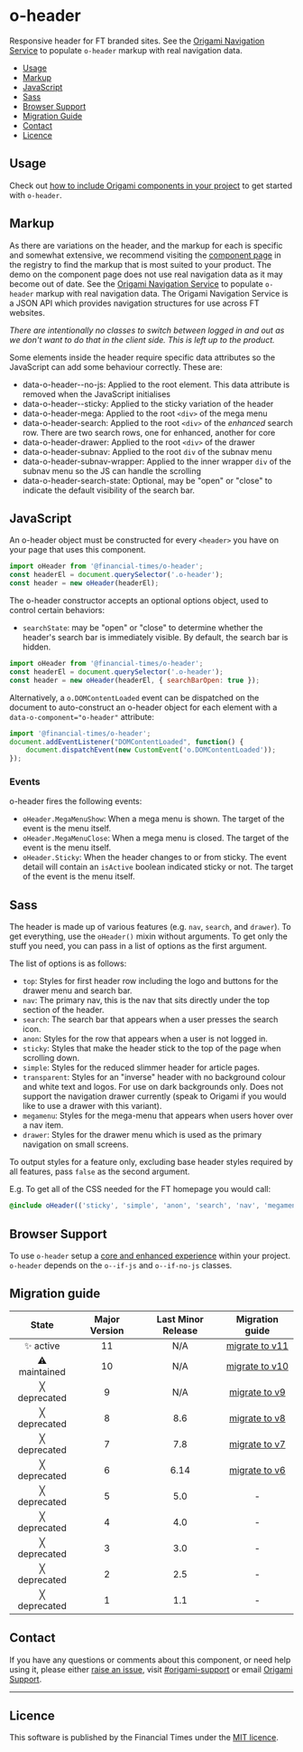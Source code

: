 # o-header

Responsive header for FT branded sites. See the [Origami Navigation Service](https://www.ft.com/__origami/service/navigation) to populate `o-header` markup with real navigation data.

- [Usage](#usage)
- [Markup](#markup)
- [JavaScript](#javascript)
- [Sass](#sass)
- [Browser Support](#browser-support)
- [Migration Guide](#migration-guide)
- [Contact](#contact)
- [Licence](#licence)

## Usage

Check out [how to include Origami components in your project](https://origami.ft.com/documentation/components/#including-origami-components-in-your-project) to get started with `o-header`.

## Markup

As there are variations on the header, and the markup for each is specific and somewhat extensive, we recommend visiting the [component page](http://registry.origami.ft.com/components/o-header) in the registry to find the markup that is most suited to your product. The demo on the component page does not use real navigation data as it may become out of date. See the [Origami Navigation Service](https://www.ft.com/__origami/service/navigation) to populate `o-header` markup with real navigation data. The Origami Navigation Service is a JSON API which provides navigation structures for use across FT websites.

_There are intentionally no classes to switch between logged in and out as we don't want to do that in the client side. This is left up to the product._

Some elements inside the header require specific data attributes so the JavaScript can add some behaviour correctly. These are:

- data-o-header--no-js: Applied to the root element. This data attribute is removed when the JavaScript initialises
- data-o-header--sticky: Applied to the sticky variation of the header
- data-o-header-mega: Applied to the root `<div>` of the mega menu
- data-o-header-search: Applied to the root `<div>` of the _enhanced_ search row. There are two search rows, one for enhanced, another for core
- data-o-header-drawer: Applied to the root `<div>` of the drawer
- data-o-header-subnav: Applied to the root `div` of the subnav menu
- data-o-header-subnav-wrapper: Applied to the inner wrapper `div` of the subnav menu so the JS can handle the scrolling
- data-o-header-search-state: Optional, may be "open" or "close" to indicate the default visibility of the search bar.


## JavaScript

An o-header object must be constructed for every `<header>` you have on your page that uses this component.

```js
import oHeader from '@financial-times/o-header';
const headerEl = document.querySelector('.o-header');
const header = new oHeader(headerEl);
```

The o-header constructor accepts an optional options object, used to control certain behaviors:

- `searchState`: may be "open" or "close" to determine whether the header's search bar is immediately visible. By default, the search bar is hidden.

```js
import oHeader from '@financial-times/o-header';
const headerEl = document.querySelector('.o-header');
const header = new oHeader(headerEl, { searchBarOpen: true });
```

Alternatively, a `o.DOMContentLoaded` event can be dispatched on the document to auto-construct an o-header object for each element with a `data-o-component="o-header"` attribute:

```js
import '@financial-times/o-header';
document.addEventListener("DOMContentLoaded", function() {
	document.dispatchEvent(new CustomEvent('o.DOMContentLoaded'));
});
```

### Events

o-header fires the following events:

- `oHeader.MegaMenuShow`: When a mega menu is shown. The target of the event is the menu itself.
- `oHeader.MegaMenuClose`: When a mega menu is closed. The target of the event is the menu itself.
- `oHeader.Sticky`: When the header changes to or from sticky. The event detail will contain an `isActive` boolean indicated sticky or not. The target of the event is the menu itself.


## Sass

The header is made up of various features (e.g. `nav`, `search`, and `drawer`). To get everything, use the `oHeader()` mixin without arguments. To get only the stuff you need, you can pass in a list of options as the first argument.

The list of options is as follows:

- `top`: Styles for first header row including the logo and buttons for the drawer menu and search bar.
- `nav`: The primary nav, this is the nav that sits directly under the top section of the header.
- `search`: The search bar that appears when a user presses the search icon.
- `anon`: Styles for the row that appears when a user is not logged in.
- `sticky`: Styles that make the header stick to the top of the page when scrolling down.
- `simple`: Styles for the reduced slimmer header for article pages.
- `transparent`: Styles for an "inverse" header with no background colour and white text and logos. For use on dark backgrounds only. Does not support the navigation drawer currently (speak to Origami if you would like to use a drawer with this variant).
- `megamenu`: Styles for the mega-menu that appears when users hover over a nav item.
- `drawer`: Styles for the drawer menu which is used as the primary navigation on small screens.

To output styles for a feature only, excluding base header styles required by all features, pass `false` as the second argument.

E.g. To get all of the CSS needed for the FT homepage you would call:

```scss
@include oHeader(('sticky', 'simple', 'anon', 'search', 'nav', 'megamenu'));
```

## Browser Support

To use `o-header` setup a [core and enhanced experience](https://origami.ft.com/documentation/components/compatibility/#core--enhanced-experiences) within your project. `o-header` depends on the `o--if-js` and `o--if-no-js` classes.

## Migration guide

State | Major Version | Last Minor Release | Migration guide |
:---: | :---: | :---: | :---:
✨ active | 11 | N/A | [migrate to v11](MIGRATION.md#migrating-from-v10-to-v11) |
⚠ maintained | 10 | N/A | [migrate to v10](MIGRATION.md#migrating-from-v9-to-v10) |
╳ deprecated | 9 | N/A | [migrate to v9](MIGRATION.md#migrating-from-v8-to-v9) |
╳ deprecated | 8 | 8.6 | [migrate to v8](MIGRATION.md#migrating-from-v7-to-v8) |
╳ deprecated | 7 | 7.8 | [migrate to v7](MIGRATION.md#migrating-from-v6-to-v7) |
╳ deprecated | 6 | 6.14 | [migrate to v6](MIGRATION.md#migrating-from-v5-to-v6) |
╳ deprecated | 5 | 5.0 | - |
╳ deprecated | 4 | 4.0 | - |
╳ deprecated | 3 | 3.0 | - |
╳ deprecated | 2 | 2.5 | - |
╳ deprecated | 1 | 1.1 | - |

## Contact

If you have any questions or comments about this component, or need help using it, please either [raise an issue](https://github.com/Financial-Times/o-header/issues), visit [#origami-support](https://financialtimes.slack.com/messages/origami-support/) or email [Origami Support](mailto:origami-support@ft.com).

***

## Licence

This software is published by the Financial Times under the [MIT licence](http://opensource.org/licenses/MIT).
